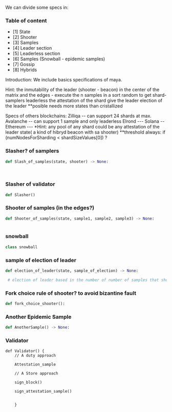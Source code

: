We can divide some specs in:

### Table of content
<!-- TOC -->
<!-- START doctoc generated TOC please keep comment here to allow auto update -->
<!-- DON'T EDIT THIS SECTION, INSTEAD RE-RUN doctoc TO UPDATE -->
- [1] State
- [2] Shooter
- [3] Samples
- [4] Leader section
- [5] Leaderless section
- [6] Samples (Snowball - epidemic samples)
- [7] Gossip
- [8] Hybrids 

<!-- END doctoc generated TOC please keep comment here to allow auto update -->
<!-- /TOC -->
Introduction:
We include basics specifications of maya.

Hint: the inmutability of the leader (shooter - beacon) in the center of the matrix
and the edges - execute the n samples in a sort random to get shard-samplers leaderless
the attestation of the shard give the leader election of the leader 
**posible needs more states than cristallized 

Specs of others blockchains:
Zilliqa -- can support 24 shards at max.
Avalanche -- can support 1 sample and only leaderless
Elrond --- 
Solana --
Ethereum --- *Hint: any pool of any shard could be any attestation of the leader state( a kind of hibryd beacon with sa shooter)
**threshold always: if (numNodesForSharding < shardSizeValues[0]) ?
###  Slasher? of samplers
```python
def Slash_of_samples(state, shooter) -> None:
    
    


```
### Slasher of validator 

```python
def Slasher() 
```
### Shooter of samples (in the edges?)
```python
def Shooter_of_samples(state, sample1, sample2, sample3) -> None:
   
```


### snowball 
```python
class snowball
```


### sample of election of leader 
```python
def election_of_leader(state, sample_of_election) -> None:

 # election of leader based in the number of number of samples that shoter?
```

### Fork choice rule of shooter?  to avoid bizantine fault 
```python
def fork_choice_shooter():

```
### 


### Another Epidemic Sample 
```python
def AnotherSample() -> None: 

```




### Validator 
```
def Validator() {
    // A duty approach

    Attestation_sample

    // A Store approach 

    sign_block() 

    sign_attestation_sample() 


    }
```
